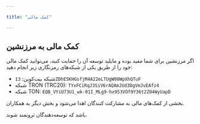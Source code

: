 ```yaml
---

title: "کمک مالی"

---
```


## کمک مالی به مرزنشین

اگر مرزنشین برای شما مفید بوده و مایلید توسعه آن را حمایت کنید، می‌توانید کمک مالی خود را از طریق یکی از شبکه‌های رمزنگاری زیر انجام دهید:

- شبکه بیت‌کوین: `13ZDhE5KHGsfjM4A22eLTUgW98WpXhQTuF`
- شبکه TRON (TRC20): `TYxFCiRqJ3SiV6rAQAmJUd3DgVmJvEAfz4`
- شبکه TON: `EQB_VYiU73U1_wk-01I_MLg9-hx953VOf9Y36t2Z04WyUapD`

بخشی از کمک‌های مالی به مشارکت‌ کنندگان اهدا می‌شود و بخش دیگر به همکاران.

باشد که توسعه‌دهندگان ثروتمند شوند.
